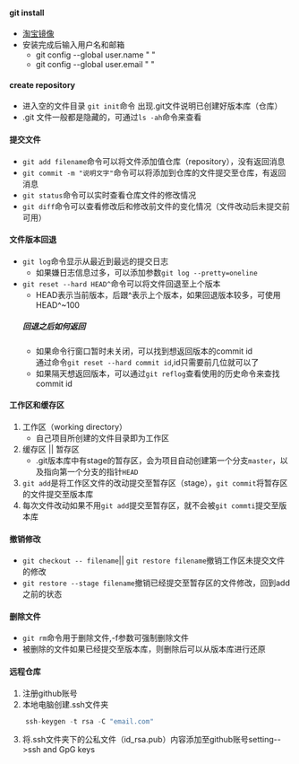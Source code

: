 #### git install
- [淘宝镜像](https://npm.taobao.org/mirrors/git-for-windows/)
- 安装完成后输入用户名和邮箱
    - git config --global user.name " "
    - git config --global user.email " "   
#### create repository
- 进入空的文件目录 `git init`命令 出现.git文件说明已创建好版本库（仓库）
- .git 文件一般都是隐藏的，可通过`ls -ah`命令来查看
#### 提交文件
- `git add filename`命令可以将文件添加值仓库（repository），没有返回消息
- `git commit -m "说明文字"`命令可以将添加到仓库的文件提交至仓库，有返回消息
-  `git status`命令可以实时查看仓库文件的修改情况
- `git diff`命令可以查看修改后和修改前文件的变化情况（文件改动后未提交前可用）
#### 文件版本回退
- `git log`命令显示从最近到最远的提交日志
    - 如果嫌日志信息过多，可以添加参数`git log --pretty=oneline`
- `git reset --hard HEAD^`命令可以将文件回退至上个版本
    - HEAD表示当前版本，后跟^表示上个版本，如果回退版本较多，可使用HEAD^~100
    ##### 回退之后如何返回
    - 如果命令行窗口暂时未关闭，可以找到想返回版本的commit id   
    通过命令`git reset --hard commit id`,id只需要前几位就可以了
    - 如果隔天想返回版本，可以通过`git reflog`查看使用的历史命令来查找commit id
#### 工作区和缓存区
1. 工作区（working directory）
    - 自己项目所创建的文件目录即为工作区
2. 缓存区 || 暂存区
    - .git版本库中有stage的暂存区，会为项目自动创建第一个分支`master`，以及指向第一个分支的指针`HEAD`
3. `git add`是将工作区文件的改动提交至暂存区（stage），`git commit`将暂存区的文件提交至版本库
4. 每次文件改动如果不用`git add`提交至暂存区，就不会被`git commti`提交至版本库
#### 撤销修改
- `git checkout -- filename`|| `git restore filename`撤销工作区未提交文件的修改
- `git restore --stage filename`撤销已经提交至暂存区的文件修改，回到add之前的状态
#### 删除文件
- `git rm`命令用于删除文件,-f参数可强制删除文件
- 被删除的文件如果已经提交至版本库，则删除后可以从版本库进行还原
#### 远程仓库
1. 注册github账号
2. 本地电脑创建.ssh文件夹
```js
    ssh-keygen -t rsa -C "email.com"
```
3. 将.ssh文件夹下的公私文件（id_rsa.pub）内容添加至github账号setting-->ssh and GpG keys